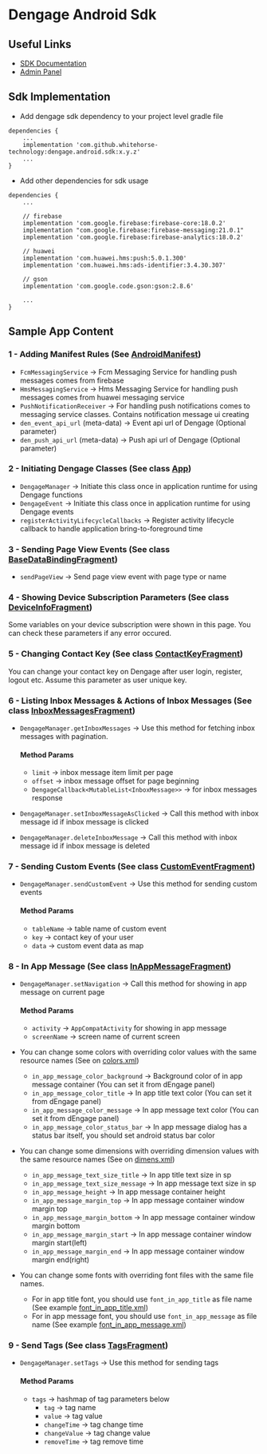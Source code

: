 # Dengage Android Sdk 
## Useful Links
- [SDK Documentation](https://dev.dengage.com/mobile-sdk/android/)
- [Admin Panel](https://appdev.dengage.com/)

## Sdk Implementation
- Add dengage sdk dependency to your project level gradle file
```
dependencies {
    ...
    implementation 'com.github.whitehorse-technology:dengage.android.sdk:x.y.z'
    ...
}
```
- Add other dependencies for sdk usage
```
dependencies {
    ...
    
    // firebase
    implementation 'com.google.firebase:firebase-core:18.0.2'
    implementation "com.google.firebase:firebase-messaging:21.0.1"
    implementation 'com.google.firebase:firebase-analytics:18.0.2'
    
    // huawei
    implementation 'com.huawei.hms:push:5.0.1.300'
    implementation 'com.huawei.hms:ads-identifier:3.4.30.307'
    
    // gson
    implementation 'com.google.code.gson:gson:2.8.6'
    
    ...
}
```

## Sample App Content

### 1 - Adding Manifest Rules (See [AndroidManifest](https://github.com/whitehorse-technology/dengage-android-sdk-sample/blob/master/app/src/main/AndroidManifest.xml))
- `FcmMessagingService` -> Fcm Messaging Service for handling push messages comes from firebase
- `HmsMessagingService` -> Hms Messaging Service for handling push messages comes from huawei messaging service
- `PushNotificationReceiver` -> For handling push notifications comes to messaging service classes. Contains notification message ui creating
- `den_event_api_url` (meta-data) -> Event api url of Dengage (Optional parameter)
- `den_push_api_url`  (meta-data) -> Push api url of Dengage (Optional parameter)

### 2 - Initiating Dengage Classes (See class [App](https://github.com/whitehorse-technology/dengage-android-sdk-sample/blob/master/app/src/main/java/com/dengage/android/kotlin/sample/App.kt))
- `DengageManager` -> Initiate this class once in application runtime for using Dengage functions
- `DengageEvent`   -> Initiate this class once in application runtime for using Dengage events
- `registerActivityLifecycleCallbacks` -> Register activity lifecycle callback to handle application bring-to-foreground time

### 3 - Sending Page View Events (See class [BaseDataBindingFragment](https://github.com/whitehorse-technology/dengage-android-sdk-sample/blob/master/app/src/main/java/com/dengage/android/kotlin/sample/ui/base/BaseDataBindingFragment.kt))
- `sendPageView` -> Send page view event with page type or name

### 4 - Showing Device Subscription Parameters (See class [DeviceInfoFragment](https://github.com/whitehorse-technology/dengage-android-sdk-sample/blob/master/app/src/main/java/com/dengage/android/kotlin/sample/ui/fragment/DeviceInfoFragment.kt))
Some variables on your device subscription were shown in this page. You can check these parameters if any error occured.

### 5 - Changing Contact Key (See class [ContactKeyFragment](https://github.com/whitehorse-technology/dengage-android-sdk-sample/blob/master/app/src/main/java/com/dengage/android/kotlin/sample/ui/fragment/ContactKeyFragment.kt))
You can change your contact key on Dengage after user login, register, logout etc. Assume this parameter as user unique key.

### 6 - Listing Inbox Messages & Actions of Inbox Messages (See class [InboxMessagesFragment](https://github.com/whitehorse-technology/dengage-android-sdk-sample/blob/master/app/src/main/java/com/dengage/android/kotlin/sample/ui/fragment/InboxMessagesFragment.kt))
- `DengageManager.getInboxMessages` -> Use this method for fetching inbox messages with pagination.
    #### Method Params
    - `limit` -> inbox message item limit per page
    - `offset` -> inbox message offset for page beginning
    - `DengageCallback<MutableList<InboxMessage>>` -> for inbox messages response

- `DengageManager.setInboxMessageAsClicked` -> Call this method with inbox message id if inbox message is clicked
- `DengageManager.deleteInboxMessage` -> Call this method with inbox message id if inbox message is deleted

### 7 - Sending Custom Events (See class [CustomEventFragment](https://github.com/whitehorse-technology/dengage-android-sdk-sample/blob/master/app/src/main/java/com/dengage/android/kotlin/sample/ui/fragment/CustomEventFragment.kt))
- `DengageManager.sendCustomEvent` -> Use this method for sending custom events
    #### Method Params
    - `tableName` -> table name of custom event 
    - `key` -> contact key of your user
    - `data` -> custom event data as map

### 8 - In App Message (See class [InAppMessageFragment](https://github.com/whitehorse-technology/dengage-android-sdk-sample/blob/master/app/src/main/java/com/dengage/android/kotlin/sample/ui/fragment/InAppMessageFragment.kt))
- `DengageManager.setNavigation` -> Call this method for showing in app message on current page
    #### Method Params
    - `activity` -> `AppCompatActivity` for showing in app message 
    - `screenName` -> screen name of current screen


- You can change some colors with overriding color values with the same resource names (See on [colors.xml](https://github.com/whitehorse-technology/dengage-android-sdk-sample/blob/master/app/src/main/res/values/colors.xml))
    - `in_app_message_color_background` -> Background color of in app message container (You can set it from dEngage panel)
    - `in_app_message_color_title` -> In app title text color (You can set it from dEngage panel)
    - `in_app_message_color_message` -> In app message text color (You can set it from dEngage panel)
    - `in_app_message_color_status_bar` -> In app message dialog has a status bar itself, you should set android status bar color 

- You can change some dimensions with overriding dimension values with the same resource names (See on [dimens.xml](https://github.com/whitehorse-technology/dengage-android-sdk-sample/blob/master/app/src/main/res/values/dimens.xml))
    - `in_app_message_text_size_title` -> In app title text size in sp
    - `in_app_message_text_size_message` -> In app message text size in sp
    - `in_app_message_height` -> In app message container height
    - `in_app_message_margin_top` -> In app message container window margin top
    - `in_app_message_margin_bottom` -> In app message container window margin bottom
    - `in_app_message_margin_start` -> In app message container window margin start(left)
    - `in_app_message_margin_end` -> In app message container window margin end(right)

- You can change some fonts with overriding font files with the same file names. 
    - For in app title font, you should use `font_in_app_title` as file name (See example [font_in_app_title.xml](https://github.com/whitehorse-technology/dengage-android-sdk-sample/blob/master/app/src/main/res/font/font_in_app_title.xml))
    - For in app message font, you should use `font_in_app_message` as file name (See example [font_in_app_message.xml](https://github.com/whitehorse-technology/dengage-android-sdk-sample/blob/master/app/src/main/res/font/font_in_app_message.xml))

### 9 - Send Tags (See class [TagsFragment](https://github.com/whitehorse-technology/dengage-android-sdk-sample/blob/master/app/src/main/java/com/dengage/android/kotlin/sample/ui/fragment/TagsFragment.kt))
- `DengageManager.setTags` -> Use this method for sending tags
    #### Method Params
    - `tags` -> hashmap of tag parameters below
        - `tag` -> tag name
        - `value` -> tag value
        - `changeTime` -> tag change time
        - `changeValue` -> tag change value
        - `removeTime` -> tag remove time